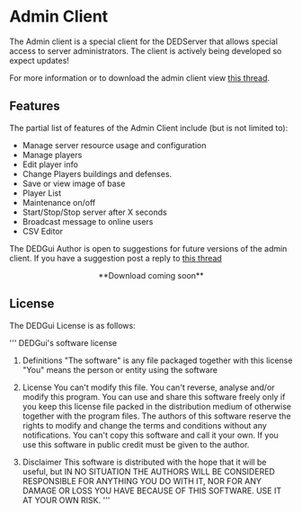 # Admin Client

The Admin client is a special client for the DEDServer that allows special access to server administrators. The client is actively being developed so expect updates! 

For more information or to download the admin client view [this thread](http://cocdevteam.com/forum/showthread.php?tid=413). 

## Features

The partial list of features of the Admin Client include (but is not limited to):

  * Manage server resource usage and configuration
  * Manage players
  * Edit player info
  * Change Players buildings and defenses.
  * Save or view image of base
  * Player List
  * Maintenance on/off
  * Start/Stop/Stop server after X seconds
  * Broadcast message to online users
  * CSV Editor

The DEDGui Author is open to suggestions for future versions of the admin client. If you have a suggestion post a reply to [this thread](http://cocdevteam.com/forum/showthread.php?tid=413)

<center>**Download coming soon**</center>


## License

The DEDGui License is as follows:

'''
DEDGui's software license

1. Definitions
  "The software" is any file packaged together with this license
  "You" means the person or entity using the software

2. License
  You can't modify this file.
  You can't reverse, analyse and/or modify this program.
  You can use and share this software freely only if you keep this license file
  packed in the distribution medium of otherwise together with the program files.
  The authors of this software reserve the rights to modify and change the terms
  and conditions without any notifications.
  You can't copy this software and call it your own.
  If you use this software in public credit must be given to the author.
  
3. Disclaimer
  This software is distributed with the hope that it will be useful, but IN NO 
  SITUATION THE AUTHORS WILL BE CONSIDERED RESPONSIBLE FOR ANYTHING YOU DO WITH IT,
  NOR FOR ANY DAMAGE OR LOSS YOU HAVE BECAUSE OF THIS SOFTWARE. USE IT AT YOUR OWN RISK.
'''
